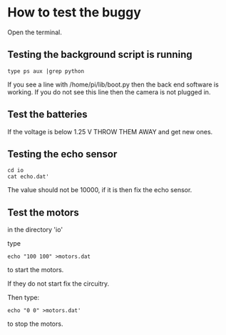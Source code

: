 How to test the buggy
=====================

Open the terminal.

Testing the background script is running
----------------------------------------
~~~~
type ps aux |grep python
~~~~
If you see a line with /home/pi/lib/boot.py then the back end software is working.
If you do not see this line then the camera is not plugged in.

Test the batteries
------------------
If the voltage is below 1.25 V THROW THEM AWAY and get new ones.


Testing the echo sensor
-----------------------

~~~~
cd io
cat echo.dat'
~~~~

The value should not be 10000, if it is then fix the echo sensor.

Test the motors
---------------
in the directory 'io'

type

~~~~
echo "100 100" >motors.dat
~~~~

to start the motors.

If they do not start fix the circuitry.

Then type:

~~~~
echo "0 0" >motors.dat'
~~~~

to stop the motors.
